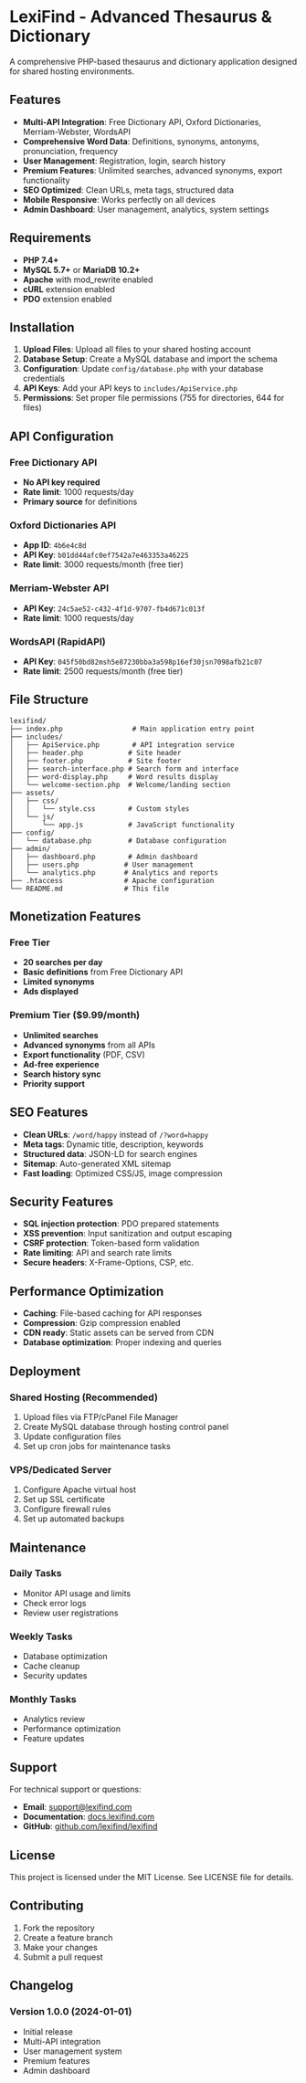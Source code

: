 # LexiFind - Advanced Thesaurus & Dictionary

A comprehensive PHP-based thesaurus and dictionary application designed for shared hosting environments.

## Features

- **Multi-API Integration**: Free Dictionary API, Oxford Dictionaries, Merriam-Webster, WordsAPI
- **Comprehensive Word Data**: Definitions, synonyms, antonyms, pronunciation, frequency
- **User Management**: Registration, login, search history
- **Premium Features**: Unlimited searches, advanced synonyms, export functionality
- **SEO Optimized**: Clean URLs, meta tags, structured data
- **Mobile Responsive**: Works perfectly on all devices
- **Admin Dashboard**: User management, analytics, system settings

## Requirements

- **PHP 7.4+**
- **MySQL 5.7+** or **MariaDB 10.2+**
- **Apache** with mod_rewrite enabled
- **cURL** extension enabled
- **PDO** extension enabled

## Installation

1. **Upload Files**: Upload all files to your shared hosting account
2. **Database Setup**: Create a MySQL database and import the schema
3. **Configuration**: Update `config/database.php` with your database credentials
4. **API Keys**: Add your API keys to `includes/ApiService.php`
5. **Permissions**: Set proper file permissions (755 for directories, 644 for files)

## API Configuration

### Free Dictionary API
- **No API key required**
- **Rate limit**: 1000 requests/day
- **Primary source** for definitions

### Oxford Dictionaries API
- **App ID**: `4b6e4c8d`
- **API Key**: `b01dd44afc0ef7542a7e463353a46225`
- **Rate limit**: 3000 requests/month (free tier)

### Merriam-Webster API
- **API Key**: `24c5ae52-c432-4f1d-9707-fb4d671c013f`
- **Rate limit**: 1000 requests/day

### WordsAPI (RapidAPI)
- **API Key**: `045f50bd82msh5e87230bba3a598p16ef30jsn7098afb21c07`
- **Rate limit**: 2500 requests/month (free tier)

## File Structure

```
lexifind/
├── index.php                 # Main application entry point
├── includes/
│   ├── ApiService.php        # API integration service
│   ├── header.php           # Site header
│   ├── footer.php           # Site footer
│   ├── search-interface.php # Search form and interface
│   ├── word-display.php     # Word results display
│   └── welcome-section.php  # Welcome/landing section
├── assets/
│   ├── css/
│   │   └── style.css        # Custom styles
│   └── js/
│       └── app.js           # JavaScript functionality
├── config/
│   └── database.php         # Database configuration
├── admin/
│   ├── dashboard.php        # Admin dashboard
│   ├── users.php           # User management
│   └── analytics.php       # Analytics and reports
├── .htaccess               # Apache configuration
└── README.md               # This file
```

## Monetization Features

### Free Tier
- **20 searches per day**
- **Basic definitions** from Free Dictionary API
- **Limited synonyms**
- **Ads displayed**

### Premium Tier ($9.99/month)
- **Unlimited searches**
- **Advanced synonyms** from all APIs
- **Export functionality** (PDF, CSV)
- **Ad-free experience**
- **Search history sync**
- **Priority support**

## SEO Features

- **Clean URLs**: `/word/happy` instead of `/?word=happy`
- **Meta tags**: Dynamic title, description, keywords
- **Structured data**: JSON-LD for search engines
- **Sitemap**: Auto-generated XML sitemap
- **Fast loading**: Optimized CSS/JS, image compression

## Security Features

- **SQL injection protection**: PDO prepared statements
- **XSS prevention**: Input sanitization and output escaping
- **CSRF protection**: Token-based form validation
- **Rate limiting**: API and search rate limits
- **Secure headers**: X-Frame-Options, CSP, etc.

## Performance Optimization

- **Caching**: File-based caching for API responses
- **Compression**: Gzip compression enabled
- **CDN ready**: Static assets can be served from CDN
- **Database optimization**: Proper indexing and queries

## Deployment

### Shared Hosting (Recommended)
1. Upload files via FTP/cPanel File Manager
2. Create MySQL database through hosting control panel
3. Update configuration files
4. Set up cron jobs for maintenance tasks

### VPS/Dedicated Server
1. Configure Apache virtual host
2. Set up SSL certificate
3. Configure firewall rules
4. Set up automated backups

## Maintenance

### Daily Tasks
- Monitor API usage and limits
- Check error logs
- Review user registrations

### Weekly Tasks
- Database optimization
- Cache cleanup
- Security updates

### Monthly Tasks
- Analytics review
- Performance optimization
- Feature updates

## Support

For technical support or questions:
- **Email**: support@lexifind.com
- **Documentation**: [docs.lexifind.com](https://docs.lexifind.com)
- **GitHub**: [github.com/lexifind/lexifind](https://github.com/lexifind/lexifind)

## License

This project is licensed under the MIT License. See LICENSE file for details.

## Contributing

1. Fork the repository
2. Create a feature branch
3. Make your changes
4. Submit a pull request

## Changelog

### Version 1.0.0 (2024-01-01)
- Initial release
- Multi-API integration
- User management system
- Premium features
- Admin dashboard